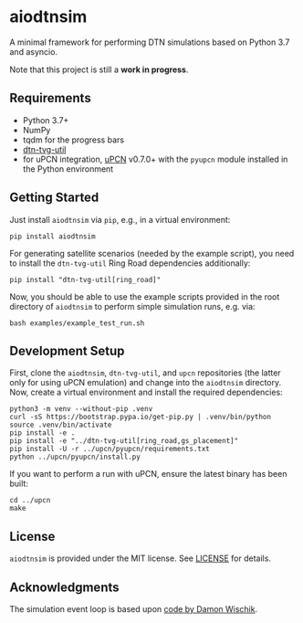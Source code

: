 # aiodtnsim

A minimal framework for performing DTN simulations based on Python 3.7 and asyncio.

Note that this project is still a **work in progress**.

## Requirements

* Python 3.7+
* NumPy
* tqdm for the progress bars
* [dtn-tvg-util](https://gitlab.com/d3tn/dtn-tvg-util)
* for uPCN integration, [uPCN](https://upcn.eu) v0.7.0+ with the `pyupcn` module installed in the Python environment

## Getting Started

Just install `aiodtnsim` via `pip`, e.g., in a virtual environment:

```
pip install aiodtnsim
```

For generating satellite scenarios (needed by the example script), you need to install the `dtn-tvg-util` Ring Road dependencies additionally:

```
pip install "dtn-tvg-util[ring_road]"
```

Now, you should be able to use the example scripts provided in the root directory of `aiodtnsim` to perform simple simulation runs, e.g. via:

```
bash examples/example_test_run.sh
```

## Development Setup

First, clone the `aiodtnsim`, `dtn-tvg-util`, and `upcn` repositories (the latter only for using uPCN emulation) and change into the `aiodtnsim` directory.
Now, create a virtual environment and install the required dependencies:

```
python3 -m venv --without-pip .venv
curl -sS https://bootstrap.pypa.io/get-pip.py | .venv/bin/python
source .venv/bin/activate
pip install -e .
pip install -e "../dtn-tvg-util[ring_road,gs_placement]"
pip install -U -r ../upcn/pyupcn/requirements.txt
python ../upcn/pyupcn/install.py
```

If you want to perform a run with uPCN, ensure the latest binary has been built:

```
cd ../upcn
make
```

## License

`aiodtnsim` is provided under the MIT license. See [LICENSE](LICENSE) for details.

## Acknowledgments

The simulation event loop is based upon [code by Damon Wischik](https://gist.github.com/damonjw/35aac361ca5d313ee9bf79e00261f4ea).
